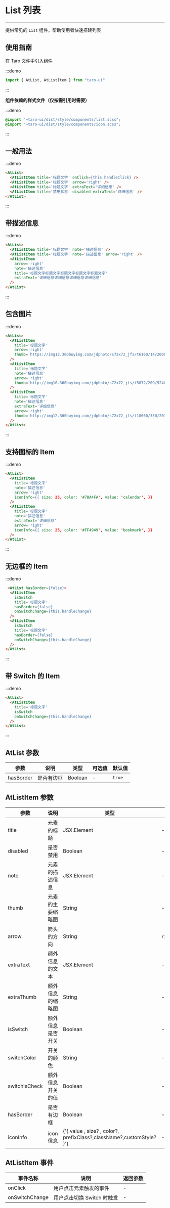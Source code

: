 # List 列表

---

提供常见的 `List` 组件，帮助使用者快速搭建列表

## 使用指南

在 Taro 文件中引入组件

:::demo
```js
import { AtList, AtListItem } from "taro-ui"
```
:::

**组件依赖的样式文件（仅按需引用时需要）**

:::demo
```scss
@import "~taro-ui/dist/style/components/list.scss";
@import "~taro-ui/dist/style/components/icon.scss";
```
:::

## 一般用法

:::demo

```html
<AtList>
  <AtListItem title='标题文字' onClick={this.handleClick} />
  <AtListItem title='标题文字' arrow='right' />
  <AtListItem title='标题文字' extraText='详细信息' />
  <AtListItem title='禁用状态' disabled extraText='详细信息' />
</AtList>
```

:::

## 带描述信息

:::demo

```html
<AtList>
  <AtListItem title='标题文字' note='描述信息' />
  <AtListItem title='标题文字' note='描述信息' arrow='right' />
  <AtListItem
    arrow='right'
    note='描述信息'
    title='标题文字标题文字标题文字标题文字标题文字'
    extraText='详细信息详细信息详细信息详细信息'
  />
</AtList>
```

:::

## 包含图片

:::demo

```html
<AtList>
  <AtListItem
    title='标题文字'
    arrow='right'
    thumb='https://img12.360buyimg.com/jdphoto/s72x72_jfs/t6160/14/2008729947/2754/7d512a86/595c3aeeNa89ddf71.png'
  />
  <AtListItem
    title='标题文字'
    note='描述信息'
    arrow='right'
    thumb='http://img10.360buyimg.com/jdphoto/s72x72_jfs/t5872/209/5240187906/2872/8fa98cd/595c3b2aN4155b931.png'
  />
  <AtListItem
    title='标题文字'
    note='描述信息'
    extraText='详细信息'
    arrow='right'
    thumb='http://img12.360buyimg.com/jdphoto/s72x72_jfs/t10660/330/203667368/1672/801735d7/59c85643N31e68303.png'
  />
</AtList>
```

:::

## 支持图标的 Item

:::demo

```html
<AtList>
  <AtListItem
    title='标题文字'
    note='描述信息'
    arrow='right'
    iconInfo={{ size: 25, color: '#78A4FA', value: 'calendar', }}
  />
  <AtListItem
    title='标题文字'
    note='描述信息'
    extraText='详细信息'
    arrow='right'
    iconInfo={{ size: 25, color: '#FF4949', value: 'bookmark', }}
  />
</AtList>
```

:::

## 无边框的 Item

:::demo

```html
 <AtList hasBorder={false}>
  <AtListItem
    isSwitch
    title='标题文字'
    hasBorder={false}
    onSwitchChange={this.handleChange}
  />
  <AtListItem
    isSwitch
    title='标题文字'
    hasBorder={false}
    onSwitchChange={this.handleChange}
  />
</AtList>
```

:::

## 带 Switch 的 Item

:::demo

```html
<AtList>
  <AtListItem
    title='标题文字'
    isSwitch
    onSwitchChange={this.handleChange}
  />
</AtList>
```

:::

## AtList 参数

| 参数      | 说明       | 类型    | 可选值 | 默认值 |
| --------- | ---------- | ------- | ------ | ------ |
| hasBorder | 是否有边框 | Boolean | -      | `true` |

## AtListItem 参数

| 参数          | 说明             | 类型                                                                 | 可选值                 | 默认值  |
| ------------- | ---------------- | -------------------------------------------------------------------- | ---------------------- | ------- |
| title         | 元素的标题       | JSX.Element                                                          | -                      | -       |
| disabled      | 是否禁用         | Boolean                                                              | -                      | `false` |
| note          | 元素的描述信息   | JSX.Element                                                          | -                      | -       |
| thumb         | 元素的主要缩略图 | String                                                               | -                      | -       |
| arrow         | 箭头的方向       | String                                                               | `right`,`top`,`down` | -       |
| extraText     | 额外信息的文本   | JSX.Element                                                          | -                      | -       |
| extraThumb    | 额外信息的缩略图 | String                                                               | -                      | -       |
| isSwitch      | 额外信息是否开关 | Boolean                                                              | -                      | `false` |
| switchColor   | 开关的颜色       | String                                                               | -                      | `#6190E8` |
| switchIsCheck | 额外信息开关的值 | Boolean                                                              | -                      | `false` |
| hasBorder     | 是否有边框       | Boolean                                                              | -                      | `true`  |
| iconInfo      | icon 信息        | {'{ value , size? , color?, prefixClass?,className?,customStyle? }'} | -                      | `true`  |

## AtListItem 事件

| 事件名称       | 说明                       | 返回参数 |
| -------------- | -------------------------- | -------- |
| onClick        | 用户点击元素触发的事件     | -        |
| onSwitchChange | 用户点击切换 Switch 时触发 | -        |
